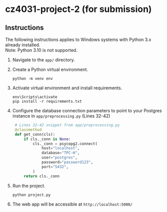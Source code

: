 # cz4031-project-2 (for submission)

## Instructions
The following instructions applies to Windows systems with Python 3.x already installed.  
Note: Python 3.10 is not supported.

1. Navigate to the `app/` directory.

2. Create a Python virtual environment.
   ```
   python -m venv env
   ```
3. Activate virtual environment and install requirements.
    ```
    env\Scripts\activate
    pip install -r requirements.txt
    ```
4. Configure the database connection parameters to point to your Postgres instance in `app/preprocessing.py` (Lines 32-42)
   ```python
    # Lines 32-42 snippet from app/preprocessing.py
    @classmethod
    def get_conn(cls):
        if cls._conn is None:
            cls._conn = psycopg2.connect(
                host="localhost",
                database="TPC-H",
                user="postgres",
                password="password123",
                port="5432",
            )
        return cls._conn
   ```
5. Run the project.
    ```
    python project.py
    ```

6. The web app will be accessible at `http://localhost:5000/`
